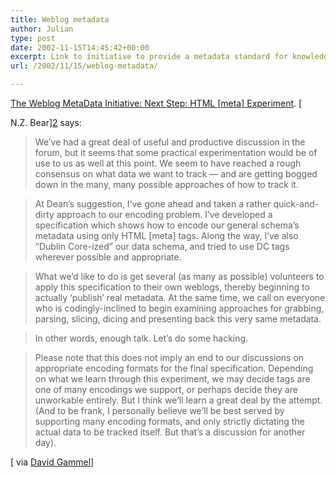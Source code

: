 ```yaml
---
title: Weblog metadata
author: Julian
type: post
date: 2002-11-15T14:45:42+00:00
excerpt: Link to initiative to provide a metadata standard for knowledge-logging
url: /2002/11/15/weblog-metadata/

---
```

[The Weblog MetaData Initiative: Next Step: HTML [meta] Experiment][1]. [
  
N.Z. Bear][2] says:

> We&#8217;ve had a great deal of useful and productive discussion in the forum, but it seems that some practical experimentation would be of use to us as well at this point. We seem to have reached a rough consensus on what data we want to track &#8212; and are getting bogged down in the many, many possible approaches of how to track it.
  
> At Dean&#8217;s suggestion, I&#8217;ve gone ahead and taken a rather quick-and-dirty approach to our encoding problem. I&#8217;ve developed a specification which shows how to encode our general schema&#8217;s metadata using only HTML [meta] tags. Along the way, I&#8217;ve also &#8220;Dublin Core-ized&#8221; our data schema, and tried to use DC tags wherever possible and appropriate.
  
> What we&#8217;d like to do is get several (as many as possible) volunteers to apply this specification to their own weblogs, thereby beginning to actually &#8216;publish&#8217; real metadata. At the same time, we call on everyone who is codingly-inclined to begin examining approaches for grabbing, parsing, slicing, dicing and presenting back this very same metadata.
  
> In other words, enough talk. Let&#8217;s do some hacking.
  
> Please note that this does not imply an end to our discussions on appropriate encoding formats for the final specification. Depending on what we learn through this experiment, we may decide tags are one of many encodings we support, or perhaps decide they are unworkable entirely. But I think we&#8217;ll learn a great deal by the attempt. (And to be frank, I personally believe we&#8217;ll be best served by supporting many encoding formats, and only strictly dictating the actual data to be tracked itself. But that&#8217;s a discussion for another day). 

[ via [David Gammel][3]]

 [1]: https://www.wmdi.org/archives/001390.html#001390
 [2]: https://www.truthlaidbear.com/
 [3]: https://www.highcontext.com/